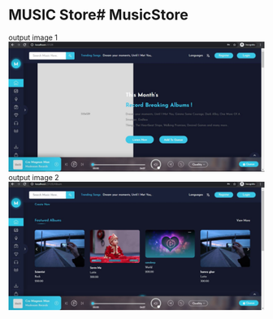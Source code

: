 # MUSIC Store# MusicStore

output image 1 <br />
![Image of MusicStore](https://github.com/sandeepmaharjan55/MusicStore/blob/main/WebApplication-musicstore-codefirst/outputimages/img1.JPG) <br />
output image 2<br />
![Image of MusicStore](https://github.com/sandeepmaharjan55/MusicStore/blob/main/WebApplication-musicstore-codefirst/outputimages/img2.JPG)
